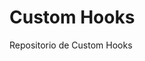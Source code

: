 # Custom Hooks
<!-- // Todo lo que se escriba aquí es Sintaxis Markdown -->

Repositorio de Custom Hooks
